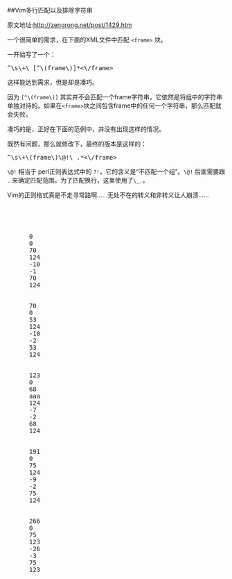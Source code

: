 ##Vim多行匹配以及排除字符串

原文地址:<http://zengrong.net/post/1429.htm>

一个很简单的需求，在下面的XML文件中匹配 `<frame>` 块。

一开始写了一个：

<pre lang="VIM">
^\s\+<frame>\_[^\(frame\)]*<\/frame>
</pre>

这样能达到需求，但是却是凑巧。

因为 `[^\(frame\)]` 其实并不会匹配一个frame字符串，它依然是将组中的字符串单独对待的。如果在`<frame>`块之间包含frame中的任何一个字符串，那么匹配就会失败。

凑巧的是，正好在下面的范例中，并没有出现这样的情况。

既然有问题，那么就修改下，最终的版本是这样的：

<pre lang="VIM">
^\s\+<frame>\(frame\)\@!\_.*<\/frame>
</pre>

`\@!` 相当于 perl正则表达式中的 `?!`，它的含义是“不匹配一个组”。`\@!` 后面需要跟 `.` 来确定匹配范围。为了匹配换行，这里使用了`\_.`。

Vim的正则格式真是不走寻常路啊……无处不在的转义和非转义让人崩溃……<!--more-->

<pre lang="XML">
<?xml version="1.0" encoding="UTF-8"?>
<metadata>
  <frames>
    <frame>
      <x>0</x>
      <y>0</y>
      <w>70</w>
      <h>124</h>
      <ox>-10</ox>
      <oy>-1</oy>
      <ow>70</ow>
      <oh>124</oh>
    </frame>
    <frame>
      <x>70</x>
      <y>0</y>
      <w>53</w>
      <h>124</h>
      <ox>-10</ox>
      <oy>-2</oy>
      <ow>53</ow>
      <oh>124</oh>
    </frame>
    <frame>
      <x>123</x>
      <y>0</y>
      <w>68</w>
	  <f>aaa</f>
      <h>124</h>
      <ox>-7</ox>
      <oy>-2</oy>
      <ow>68</ow>
      <oh>124</oh>
    </frame>
    <frame>
      <x>191</x>
      <y>0</y>
      <w>75</w>
      <h>124</h>
      <ox>-9</ox>
      <oy>-2</oy>
      <ow>75</ow>
      <oh>124</oh>
    </frame>
    <frame>
      <x>266</x>
      <y>0</y>
      <w>75</w>
      <h>123</h>
      <ox>-26</ox>
      <oy>-3</oy>
      <ow>75</ow>
      <oh>123</oh>
    </frame>
  </frames>
</metadata>
</pre>